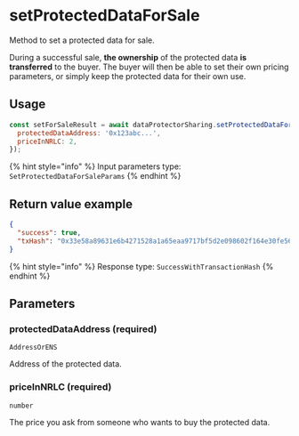 # setProtectedDataForSale

Method to set a protected data for sale.

During a successful sale, **the ownership** of the protected data **is transferred** to the buyer.
The buyer will then be able to set their own pricing parameters, or simply keep the
protected data for their own use.

## Usage

```javascript
const setForSaleResult = await dataProtectorSharing.setProtectedDataForSale({
  protectedDataAddress: '0x123abc...',
  priceInNRLC: 2,
});
```

{% hint style="info" %}
Input parameters type: `SetProtectedDataForSaleParams`
{% endhint %}

## Return value example

```json
{
  "success": true,
  "txHash": "0x33e58a89631e6b4271528a1a65eaa9717bf5d2e098602f164e30fe56585895e6"
}
```

{% hint style="info" %}
Response type: `SuccessWithTransactionHash`
{% endhint %}

## Parameters

### protectedDataAddress (required)

`AddressOrENS`

Address of the protected data.

### priceInNRLC (required)

`number`

The price you ask from someone who wants to buy the protected data.
